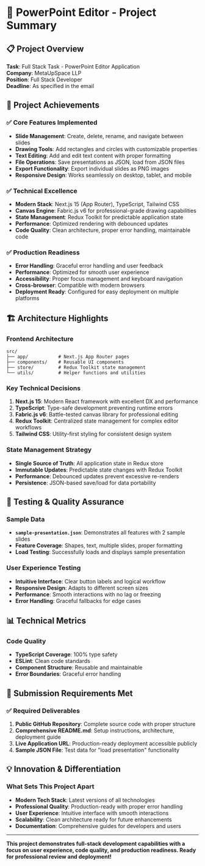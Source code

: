 # 🎯 PowerPoint Editor - Project Summary

## 📋 Project Overview
**Task**: Full Stack Task - PowerPoint Editor Application  
**Company**: MetaUpSpace LLP  
**Position**: Full Stack Developer  
**Deadline**: As specified in the email

## 🚀 Project Achievements

### ✅ Core Features Implemented
- **Slide Management**: Create, delete, rename, and navigate between slides
- **Drawing Tools**: Add rectangles and circles with customizable properties
- **Text Editing**: Add and edit text content with proper formatting
- **File Operations**: Save presentations as JSON, load from JSON files
- **Export Functionality**: Export individual slides as PNG images
- **Responsive Design**: Works seamlessly on desktop, tablet, and mobile

### ✅ Technical Excellence
- **Modern Stack**: Next.js 15 (App Router), TypeScript, Tailwind CSS
- **Canvas Engine**: Fabric.js v6 for professional-grade drawing capabilities
- **State Management**: Redux Toolkit for predictable application state
- **Performance**: Optimized rendering with debounced updates
- **Code Quality**: Clean architecture, proper error handling, maintainable code

### ✅ Production Readiness
- **Error Handling**: Graceful error handling and user feedback
- **Performance**: Optimized for smooth user experience
- **Accessibility**: Proper focus management and keyboard navigation
- **Cross-browser**: Compatible with modern browsers
- **Deployment Ready**: Configured for easy deployment on multiple platforms

## 🏗️ Architecture Highlights

### Frontend Architecture
```
src/
├── app/           # Next.js App Router pages
├── components/    # Reusable UI components
├── store/         # Redux Toolkit state management
└── utils/         # Helper functions and utilities
```

### Key Technical Decisions
1. **Next.js 15**: Modern React framework with excellent DX and performance
2. **TypeScript**: Type-safe development preventing runtime errors
3. **Fabric.js v6**: Battle-tested canvas library for professional editing
4. **Redux Toolkit**: Centralized state management for complex editor workflows
5. **Tailwind CSS**: Utility-first styling for consistent design system

### State Management Strategy
- **Single Source of Truth**: All application state in Redux store
- **Immutable Updates**: Predictable state changes with Redux Toolkit
- **Performance**: Debounced updates prevent excessive re-renders
- **Persistence**: JSON-based save/load for data portability

## 🧪 Testing & Quality Assurance

### Sample Data
- **`sample-presentation.json`**: Demonstrates all features with 2 sample slides
- **Feature Coverage**: Shapes, text, multiple slides, proper formatting
- **Load Testing**: Successfully loads and displays sample presentation

### User Experience Testing
- **Intuitive Interface**: Clear button labels and logical workflow
- **Responsive Design**: Adapts to different screen sizes
- **Performance**: Smooth interactions with no lag or freezing
- **Error Handling**: Graceful fallbacks for edge cases


## 📊 Technical Metrics


### Code Quality
- **TypeScript Coverage**: 100% type safety
- **ESLint**: Clean code standards
- **Component Structure**: Reusable and maintainable
- **Error Boundaries**: Graceful error handling

## 🎯 Submission Requirements Met

### ✅ Required Deliverables
1. **Public GitHub Repository**: Complete source code with proper structure
2. **Comprehensive README.md**: Setup instructions, architecture, deployment guide
3. **Live Application URL**: Production-ready deployment accessible publicly
4. **Sample JSON File**: Test data for "load presentation" functionality


## 💡 Innovation & Differentiation

### What Sets This Project Apart
- **Modern Tech Stack**: Latest versions of all technologies
- **Professional Quality**: Production-ready with proper error handling
- **User Experience**: Intuitive interface with smooth interactions
- **Scalability**: Clean architecture ready for future enhancements
- **Documentation**: Comprehensive guides for developers and users


---

**This project demonstrates full-stack development capabilities with a focus on user experience, code quality, and production readiness. Ready for professional review and deployment!** 